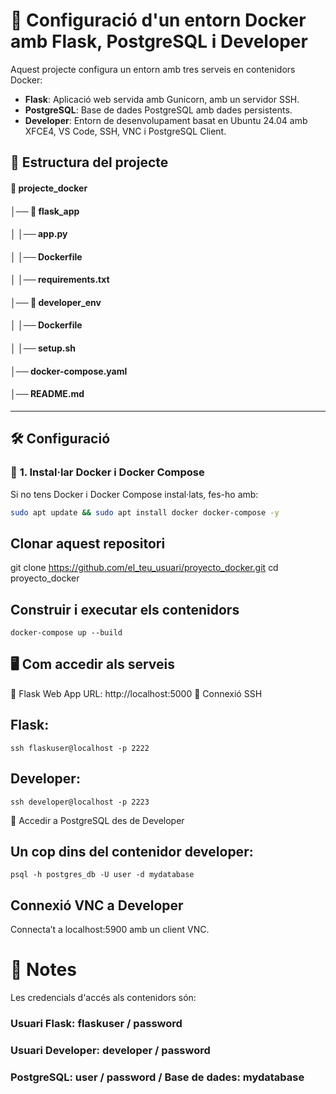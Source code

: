 # 🚀 Configuració d'un entorn Docker amb Flask, PostgreSQL i Developer  

Aquest projecte configura un entorn amb tres serveis en contenidors Docker:  

- **Flask**: Aplicació web servida amb Gunicorn, amb un servidor SSH.  
- **PostgreSQL**: Base de dades PostgreSQL amb dades persistents.  
- **Developer**: Entorn de desenvolupament basat en Ubuntu 24.04 amb XFCE4, VS Code, SSH, VNC i PostgreSQL Client.  

## 📂 Estructura del projecte  


#### 📁 projecte_docker
#### │── 📂 flask_app
#### │   │── app.py
#### │   │── Dockerfile
#### │   │── requirements.txt
#### │── 📂 developer_env
#### │   │── Dockerfile
#### │   │── setup.sh
#### │── docker-compose.yaml
#### │── README.md


---

## 🛠️ Configuració  

### 🔹 **1. Instal·lar Docker i Docker Compose**  
Si no tens Docker i Docker Compose instal·lats, fes-ho amb:  

```bash
sudo apt update && sudo apt install docker docker-compose -y
```

## Clonar aquest repositori
git clone https://github.com/el_teu_usuari/proyecto_docker.git
cd proyecto_docker

## Construir i executar els contenidors
```
docker-compose up --build
```
## 🖥️ Com accedir als serveis
🔹 Flask Web App
URL: http://localhost:5000
🔹 Connexió SSH

## Flask:

```
ssh flaskuser@localhost -p 2222

```

## Developer:
```
ssh developer@localhost -p 2223

```
🔹 Accedir a PostgreSQL des de Developer

## Un cop dins del contenidor developer:

```
psql -h postgres_db -U user -d mydatabase

```

## Connexió VNC a Developer
Connecta’t a localhost:5900 amb un client VNC.

# 📌 Notes
Les credencials d'accés als contenidors són:
### Usuari Flask: flaskuser / password
### Usuari Developer: developer / password
### PostgreSQL: user / password / Base de dades: mydatabase

